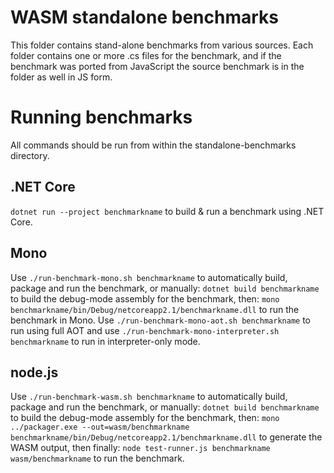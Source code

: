 # WASM standalone benchmarks

This folder contains stand-alone benchmarks from various sources. Each folder contains one or more .cs files for the benchmark, and if the benchmark was ported from JavaScript the source benchmark is in the folder as well in JS form.

# Running benchmarks

All commands should be run from within the standalone-benchmarks directory.

## .NET Core
```dotnet run --project benchmarkname``` to build & run a benchmark using .NET Core. 

## Mono
Use ```./run-benchmark-mono.sh benchmarkname``` to automatically build, package and run the benchmark, or manually:
```dotnet build benchmarkname``` to build the debug-mode assembly for the benchmark, then:
```mono benchmarkname/bin/Debug/netcoreapp2.1/benchmarkname.dll``` to run the benchmark in Mono.
Use ```./run-benchmark-mono-aot.sh benchmarkname``` to run using full AOT and use ```./run-benchmark-mono-interpreter.sh benchmarkname``` to run in interpreter-only mode.

## node.js
Use ```./run-benchmark-wasm.sh benchmarkname``` to automatically build, package and run the benchmark, or manually:
```dotnet build benchmarkname``` to build the debug-mode assembly for the benchmark, then:
```mono ../packager.exe --out=wasm/benchmarkname benchmarkname/bin/Debug/netcoreapp2.1/benchmarkname.dll``` to generate the WASM output, then finally:
```node test-runner.js benchmarkname wasm/benchmarkname``` to run the benchmark.